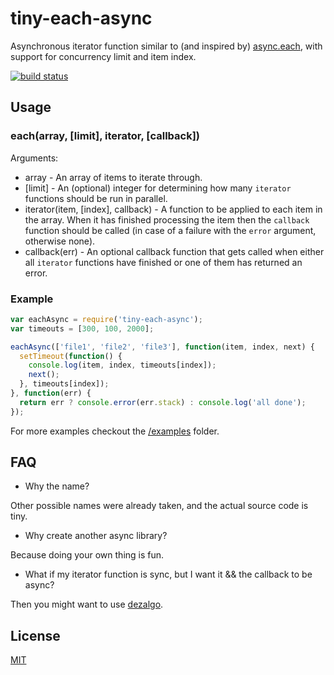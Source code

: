 # tiny-each-async

Asynchronous iterator function similar to (and inspired by) [async.each](https://github.com/caolan/async#eacharr-iterator-callback), with support for concurrency limit and item index.

[![build status](https://secure.travis-ci.org/alessioalex/tiny-each-async.png)](http://travis-ci.org/alessioalex/tiny-each-async)

## Usage

### each(array, [limit], iterator, [callback])

Arguments:

- array - An array of items to iterate through.
- [limit] - An (optional) integer for determining how many `iterator` functions should be run in parallel.
- iterator(item, [index], callback) - A function to be applied to each item in the array. When it has finished processing the item then the `callback` function should be called (in case of a failure with the `error` argument, otherwise none).
- callback(err) - An optional callback function that gets called when either all `iterator` functions have finished or one of them has returned an error.

### Example

```js
var eachAsync = require('tiny-each-async');
var timeouts = [300, 100, 2000];

eachAsync(['file1', 'file2', 'file3'], function(item, index, next) {
  setTimeout(function() {
    console.log(item, index, timeouts[index]);
    next();
  }, timeouts[index]);
}, function(err) {
  return err ? console.error(err.stack) : console.log('all done');
});
```

For more examples checkout the [/examples](/examples) folder.

## FAQ

- Why the name?

Other possible names were already taken, and the actual source code is tiny.

- Why create another async library?

Because doing your own thing is fun.

- What if my iterator function is sync, but I want it && the callback to be async?

Then you might want to use [dezalgo](https://github.com/npm/dezalgo).

## License

[MIT](http://alessioalex.mit-license.org/)
